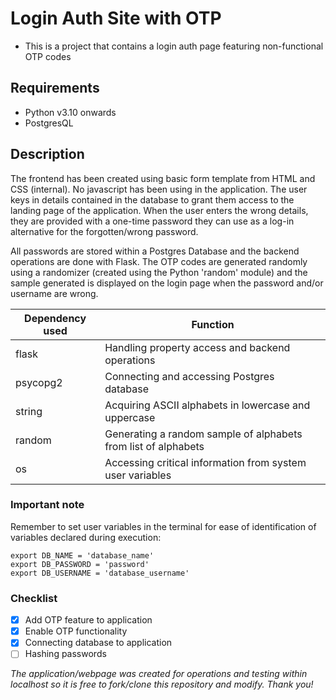 # Login Auth Site with OTP

- This is a project that contains a login auth page featuring non-functional OTP codes

## Requirements

- Python v3.10 onwards
- PostgresQL

## Description

The frontend has been created using basic form template from HTML and CSS (internal). No javascript has been using in the application.
The user keys in details contained in the database to grant them access to the landing page of the application. When the user enters the wrong details, they are provided with a one-time password they can use as a log-in alternative for the forgotten/wrong password.

All passwords are stored within a Postgres Database and the backend operations are done with Flask. The OTP codes are generated randomly using a randomizer (created using the Python 'random' module) and the sample generated is displayed on the login page when the password and/or username are wrong.

| Dependency used | Function                                                       |
| ---------- | -------------------------------------------------------------- |
| flask      | Handling property access and backend operations                |
| psycopg2   | Connecting and accessing Postgres database                     |
| string     | Acquiring ASCII alphabets in lowercase and uppercase           |
| random     | Generating a random sample of alphabets from list of alphabets |
| os         | Accessing critical information from system user variables      |

### Important note

Remember to set user variables in the terminal for ease of identification of variables declared during execution:

```shell
export DB_NAME = 'database_name'
export DB_PASSWORD = 'password'
export DB_USERNAME = 'database_username'
```

### Checklist

- [x] Add OTP feature to application
- [x] Enable OTP functionality
- [x] Connecting database to application
- [ ] Hashing passwords

_The application/webpage was created for operations and testing within localhost so it is free to fork/clone this repository and modify. Thank you!_

